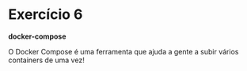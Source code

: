 # Exercício 6
**docker-compose**

O Docker Compose é uma ferramenta que ajuda a gente a subir vários containers de uma vez!
